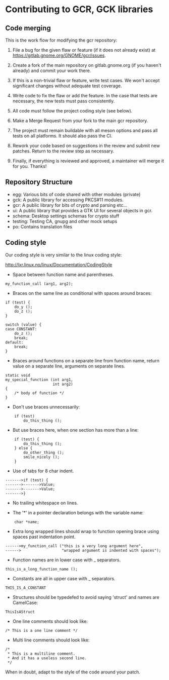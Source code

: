 Contributing to GCR, GCK libraries
==================================

Code merging
------------
This is the work flow for modifying the gcr repository:

1. File a bug for the given flaw or feature (if it does not already exist) at
   https://gitlab.gnome.org/GNOME/gcr/issues.

2. Create a fork of the main repository on gitlab.gnome.org (if you haven't
   already) and commit your work there.

3. If this is a non-trivial flaw or feature, write test cases. We won't accept
   significant changes without adequate test coverage.

4. Write code to fix the flaw or add the feature. In the case that tests are
   necessary, the new tests must pass consistently.

5. All code must follow the project coding style (see below).

6. Make a Merge Request from your fork to the main gcr repository.

7. The project must remain buildable with all meson options and pass all
   tests on all platforms. It should also pass the CI.

8. Rework your code based on suggestions in the review and submit new patches.
   Return to the review step as necessary.

9. Finally, if everything is reviewed and approved, a maintainer will merge it
   for you. Thanks!


Repository Structure
--------------------
* egg: Various bits of code shared with other modules (private)
* gck: A public library for accessing PKCS#11 modules.
* gcr: A public library for bits of crypto and parsing etc...
* ui: A public library that provides a GTK UI for several objects in gcr.
* schema: Desktop settings schemas for crypto stuff
* testing: Testing CA, gnupg and other mock setups
* po: Contains translation files

Coding style
------------
Our coding style is very similar to the linux coding style:

  http://lxr.linux.no/linux/Documentation/CodingStyle

+ Space between function name and parentheses.

```
my_function_call (arg1, arg2);
```

* Braces on the same line as conditional with spaces around braces:

```
if (test) {
	do_y ();
	do_z ();
}

switch (value) {
case CONSTANT:
	do_z ();
	break;
default:
	break;
}
```

* Braces around functions on a separate line from function name,
  return value on a separate line, arguments on separate lines.

```
static void
my_special_function (int arg1,
                     int arg2)
{
	/* body of function */
}
```

* Don't use braces unnecessarily:

```
	if (test)
		do_this_thing ();
```

* But use braces here, when one section has more than a line:

```
	if (test) {
		do_this_thing ();
	} else {
		do_other_thing ();
		smile_nicely ();
	}
```

* Use of tabs for 8 char indent.

```
------->if (test) {
------->------->Value;
------->------->Value;
------->}
```

* No trailing whitespace on lines.

* The '*' in a pointer declaration belongs with the variable name:

```
	char *name;
```

+ Extra long wrapped lines should wrap to function opening brace
  using spaces past indentation point.

```
------>my_function_call ("this is a very long argument here",
------>                  "wrapped argument is indented with spaces");
```

* Function names are in lower case with _ separators.

```
this_is_a_long_function_name ();
```

* Constants are all in upper case with _ separators.

```
THIS_IS_A_CONSTANT
```

+ Structures should be typedefed to avoid saying 'struct' and names
  are CamelCase:

```
ThisIsAStruct
```

* One line comments should look like:

```
/* This is a one line comment */
```

* Multi line comments should look like:

```
/*
 * This is a multiline comment.
 * And it has a useless second line.
 */
```

When in doubt, adapt to the style of the code around your patch.
